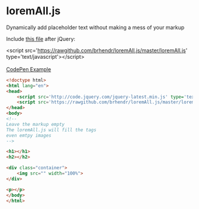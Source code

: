 loremAll.js
===========

Dynamically add placeholder text without making a mess of your markup

Include <a href="https://rawgithub.com/brhendr/loremAll.js/master/loremAll.js">this file</a> after jQuery:<br>

&lt;script src='https://rawgithub.com/brhendr/loremAll.js/master/loremAll.js' type='text/javascript'&gt;&lt;/script&gt;
<br><br>
<a href="http://codepen.io/ben10886/pen/rdpGw/" target="_blank">CodePen Example</a>
```html
<!doctype html>
<html lang="en">
<head>
	<script src='http://code.jquery.com/jquery-latest.min.js' type='text/javascript'></script>
	<script src='https://rawgithub.com/brhendr/loremAll.js/master/loremAll.js' type='text/javascript'></script>
</head>
<body>
<!--
Leave the markup empty
The loremAll.js will fill the tags
even emtpy images
-->

<h1></h1>
<h2></h2>

<div class="container">
    <img src="" width="100%">
</div>

<p></p>
</body>
</html>
```
